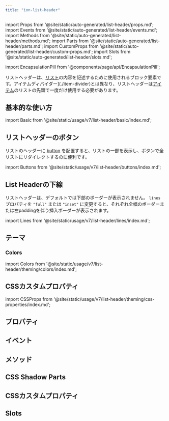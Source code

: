 ```yaml
---
title: "ion-list-header"
---
```

import Props from '@site/static/auto-generated/list-header/props.md';
import Events from '@site/static/auto-generated/list-header/events.md';
import Methods from '@site/static/auto-generated/list-header/methods.md';
import Parts from '@site/static/auto-generated/list-header/parts.md';
import CustomProps from '@site/static/auto-generated/list-header/custom-props.md';
import Slots from '@site/static/auto-generated/list-header/slots.md';

import EncapsulationPill from '@components/page/api/EncapsulationPill';

<EncapsulationPill type="shadow" />


リストヘッダーは、[リスト](./list)の内容を記述するために使用されるブロック要素です。アイテムディバイダー](./item-divider)とは異なり、リストヘッダーは[アイテム](./item)のリストの先頭で一度だけ使用する必要があります。

## 基本的な使い方

import Basic from '@site/static/usage/v7/list-header/basic/index.md';

<Basic />


## リストヘッダーのボタン

リストのヘッダーに [button](./button) を配置すると、リストの一部を表示し、ボタンで全リストにリダイレクトするのに便利です。

import Buttons from '@site/static/usage/v7/list-header/buttons/index.md';

<Buttons />


## List Headerの下線

リストヘッダーは、デフォルトでは下部のボーダーが表示されません。 `lines` プロパティを `"full"` または `"inset"` に変更すると、それぞれ全幅のボーダーまたは左paddingを伴う挿入ボーダーが表示されます。

import Lines from '@site/static/usage/v7/list-header/lines/index.md';

<Lines />

## テーマ

### Colors

import Colors from '@site/static/usage/v7/list-header/theming/colors/index.md';

<Colors />

## CSSカスタムプロパティ

import CSSProps from '@site/static/usage/v7/list-header/theming/css-properties/index.md';

<CSSProps />



## プロパティ
<Props />

## イベント
<Events />

## メソッド
<Methods />

## CSS Shadow Parts
<Parts />

## CSSカスタムプロパティ
<CustomProps />

## Slots
<Slots />
